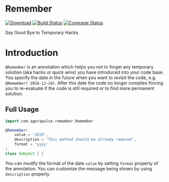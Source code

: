 # Remember

[![Download](https://api.bintray.com/packages/agorapulse/libs/remember/images/download.svg)](https://bintray.com/agorapulse/libs/remember/_latestVersion) [![Build Status](https://travis-ci.org/agorapulse/remember.svg?branch=master)](https://travis-ci.org/agorapulse/remember) [![Coverage Status](https://coveralls.io/repos/github/agorapulse/remember/badge.svg?branch=master)](https://coveralls.io/github/agorapulse/remember?branch=master)

Say Good Bye to Temporary Hacks

# Introduction

`@Remember` is an annotation which helps you not to forget any temporary solution (aka hacks or quick wins)
you have introduced into your code base. You specify the date in the future when you want to revisit the code, e.g. `@Remember('2018-12-24)`.
After this date the code no longer compiles forcing you to re-evaluate if the code is still required or to find
more permanent solution.

## Full Usage

```groovy
import com.agorapulse.remember.Remember

@Remember(
    value = '2019', 
    description = 'This method should be already removed', 
    format = 'yyyy'
)   
class Subject { }
```

You can modify the format of the date `value` by setting `format` property of the annotation.
You can customize the message being shown by using `description` property. 
